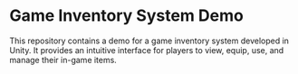 # Game Inventory System Demo

This repository contains a demo for a game inventory system developed in Unity. It provides an intuitive interface for players to view, equip, use, and manage their in-game items.